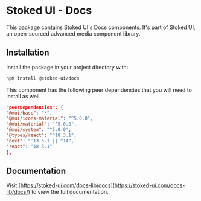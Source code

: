 # Stoked UI - Docs

This package contains Stoked UI's Docs components.
It's part of [Stoked UI](https://stoked-ui.com/stoked-ui/docs), an open-sourced advanced media component library.

## Installation

Install the package in your project directory with:

```bash
npm install @stoked-ui/docs
```

This component has the following peer dependencies that you will need to install as well.

```json
"peerDependencies": {
"@mui/base": "*",
"@mui/icons-material": "^5.0.0",
"@mui/material": "^5.0.0",
"@mui/system": "^5.0.0",
"@types/react": "^18.3.1",
"next": "^13.5.1 || ^14",
"react": "18.3.1"
},
```

## Documentation

Visit [https://stoked-ui.com/docs-lib/docs](https://stoked-ui.com/docs-lib/docs/) to view the full documentation.
